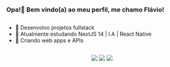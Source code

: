### Opa!👋 Bem vindo(a) ao meu perfil, me chamo Flávio!

##

- 🔭 Desenvolvo projetos fullstack
- 📖 Atualmente estudando NextJS 14 | I.A | React Native
- 📝 Criando web apps e APIs

##

<!--
<head>
  <link rel="stylesheet" href="https://cdn.jsdelivr.net/gh/devicons/devicon@v2.15.1/devicon.min.css">
</head>

<body>
<div align="center">
<a href="https://github.com/Flaviogameover" >
<img width="50%" src="https://github-readme-stats-beta-ruby-62.vercel.app/api?username=Flaviogameover&show_icons=true&theme=github_dark&include_all_commits=true&count_private=true"/>
<img width="50%" src="https://github-readme-stats-beta-ruby-62.vercel.app/api/top-langs/?username=Flaviogameover&layout=compact&langs_count=8&theme=github_dark"/>
</a>

##

<div style="display: inline_block"><br>
<img align="center" alt="Icon-Js" height="30" width="40" src="https://cdn.jsdelivr.net/gh/devicons/devicon/icons/javascript/javascript-plain.svg">
<img align="center" alt="Icon-Ts" height="30" width="40" src="https://cdn.jsdelivr.net/gh/devicons/devicon/icons/typescript/typescript-plain.svg">
<img align="center" alt="Icon-React" height="30" width="40" src="https://cdn.jsdelivr.net/gh/devicons/devicon/icons/react/react-original.svg">
<img align="center" alt="Icon-NodeJS" height="30" width="40" src="https://cdn.jsdelivr.net/gh/devicons/devicon/icons/nodejs/nodejs-original.svg">
<img align="center" alt="Icon-HTML" height="30" width="40" src="https://cdn.jsdelivr.net/gh/devicons/devicon/icons/html5/html5-original.svg">
<img align="center" alt="Icon-CSS" height="30" width="40" src="https://cdn.jsdelivr.net/gh/devicons/devicon/icons/css3/css3-original.svg">
<img align="center" alt="Icon-Python" width="40px" height="30px" src="https://cdn.jsdelivr.net/gh/devicons/devicon/icons/python/python-original.svg" />
</div>

</div>
-->

  ##

<div align="center"> 
  <a href="https://www.instagram.com/flavio.gameover/" target="_blank"><img src="https://img.shields.io/badge/-Instagram-%23E4405F?style=for-the-badge&logo=instagram&logoColor=white" target="_blank"></a>
  <a href = "mailto:flaviogameover@gmail.com"><img src="https://img.shields.io/badge/-Gmail-%23333?style=for-the-badge&logo=gmail&logoColor=white" target="_blank"></a>
  <a href = "https://api.whatsapp.com/send/?phone=5511958264447&text&type=phone_number&app_absent=0"><img src="https://img.shields.io/badge/WhatsApp-25D366?style=for-the-badge&logo=whatsapp&logoColor=white" target="_blank"></a>
 
</div>

</body>
